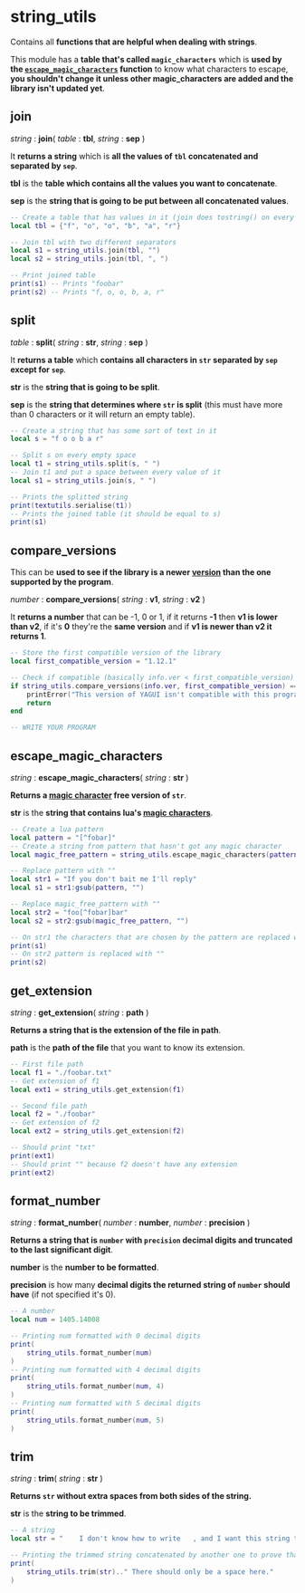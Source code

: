 
# string_utils

Contains all **functions that are helpful when dealing with strings**.

This module has a **table that's called `magic_characters`** which is **used by the [`escape_magic_characters`](#escape_magic_characters) function** to know what characters to escape, **you shouldn't change it unless other magic_characters are added and the library isn't updated yet**.

## join

*string* : **join**( *table* : **tbl**, *string* : **sep** )

It **returns a string** which is **all the values of `tbl` concatenated and separated by `sep`**.

**tbl** is the **table which contains all the values you want to concatenate**.

**sep** is the **string that is going to be put between all concatenated values**.

```lua
-- Create a table that has values in it (join does tostring() on every value before concatenating)
local tbl = {"f", "o", "o", "b", "a", "r"}

-- Join tbl with two different separators
local s1 = string_utils.join(tbl, "")
local s2 = string_utils.join(tbl, ", ")

-- Print joined table
print(s1) -- Prints "foobar"
print(s2) -- Prints "f, o, o, b, a, r"
```

## split

*table* : **split**( *string* : **str**, *string* : **sep** )

It **returns a table** which **contains all characters in `str` separated by `sep` except for `sep`**.

**str** is the **string that is going to be split**.

**sep** is the **string that determines where `str` is split** (this must have more than 0 characters or it will return an empty table).

```lua
-- Create a string that has some sort of text in it
local s = "f o o b a r"

-- Split s on every empty space
local t1 = string_utils.split(s, " ")
-- Join t1 and put a space between every value of it
local s1 = string_utils.join(s, " ")

-- Prints the splitted string
print(textutils.serialise(t1))
-- Prints the joined table (it should be equal to s)
print(s1)
```

## compare_versions

This can be **used to see if the library is a newer [version](./info_module.md#ver-string) than the one supported by the program**.

*number* : **compare_versions**( *string* : **v1**, *string* : **v2** )

It **returns a number** that can be -1, 0 or 1, if it returns **-1** then **v1 is lower than v2**, if it's **0** they're the **same version** and if **v1 is newer than v2 it returns 1**.

```lua
-- Store the first compatible version of the library
local first_compatible_version = "1.12.1"

-- Check if compatible (basically info.ver < first_compatible_version)
if string_utils.compare_versions(info.ver, first_compatible_version) == -1 then
    printError("This version of YAGUI isn't compatible with this program.")
    return
end

-- WRITE YOUR PROGRAM
```

## escape_magic_characters

*string* : **escape_magic_characters**( *string* : **str** )

**Returns a [magic character](https://www.lua.org/pil/20.2.html) free version of `str`**.

**str** is the **string that contains lua's [magic characters](https://www.lua.org/pil/20.2.html)**.

```lua
-- Create a lua pattern
local pattern = "[^fobar]"
-- Create a string from pattern that hasn't got any magic character
local magic_free_pattern = string_utils.escape_magic_characters(pattern)

-- Replace pattern with ""
local str1 = "If you don't bait me I'll reply"
local s1 = str1:gsub(pattern, "")

-- Replace magic_free_pattern with ""
local str2 = "foo[^fobar]bar"
local s2 = str2:gsub(magic_free_pattern, "")

-- On str1 the characters that are chosen by the pattern are replaced with ""
print(s1)
-- On str2 pattern is replaced with ""
print(s2)
```

## get_extension

*string* : **get_extension**( *string* : **path** )

**Returns a string that is the extension of the file in path**.

**path** is the **path of the file** that you want to know its extension.

```lua
-- First file path
local f1 = "./foobar.txt"
-- Get extension of f1
local ext1 = string_utils.get_extension(f1)

-- Second file path
local f2 = "./foobar"
-- Get extension of f2
local ext2 = string_utils.get_extension(f2)

-- Should print "txt"
print(ext1)
-- Should print "" because f2 doesn't have any extension
print(ext2)
```

## format_number

*string* : **format_number**( *number* : **number**, *number* : **precision** )

**Returns a string that is `number` with `precision` decimal digits and truncated to the last significant digit**.

**number** is the **number to be formatted**.

**precision** is how many **decimal digits the returned string of `number` should have** (if not specified it's 0).

```lua
-- A number
local num = 1405.14008

-- Printing num formatted with 0 decimal digits
print(
    string_utils.format_number(num)
)
-- Printing num formatted with 4 decimal digits
print(
    string_utils.format_number(num, 4)
)
-- Printing num formatted with 5 decimal digits
print(
    string_utils.format_number(num, 5)
)
```

## trim

*string* : **trim**( *string* : **str** )

**Returns `str` without extra spaces from both sides of the string.**

**str** is the **string to be trimmed**.

```lua
-- A string
local str = "    I don't know how to write   , and I want this string to be trimmed !     "

-- Printing the trimmed string concatenated by another one to prove that there is no space between the two
print(
    string_utils.trim(str).." There should only be a space here."
)
```
